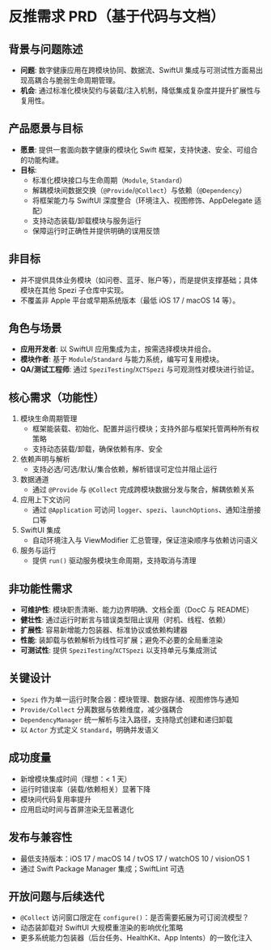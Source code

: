 # 反推需求 PRD（基于代码与文档）

## 背景与问题陈述
- **问题**: 数字健康应用在跨模块协同、数据流、SwiftUI 集成与可测试性方面易出现高耦合与脆弱生命周期管理。
- **机会**: 通过标准化模块契约与装载/注入机制，降低集成复杂度并提升扩展性与复用性。

## 产品愿景与目标
- **愿景**: 提供一套面向数字健康的模块化 Swift 框架，支持快速、安全、可组合的功能构建。
- **目标**:
  - 标准化模块接口与生命周期（`Module`, `Standard`）
  - 解耦模块间数据交换（`@Provide`/`@Collect`）与依赖（`@Dependency`）
  - 将框架能力与 SwiftUI 深度整合（环境注入、视图修饰、AppDelegate 适配）
  - 支持动态装载/卸载模块与服务运行
  - 保障运行时正确性并提供明确的误用反馈

## 非目标
- 并不提供具体业务模块（如问卷、蓝牙、账户等），而是提供支撑基础；具体模块在其他 Spezi 子仓库中实现。
- 不覆盖非 Apple 平台或早期系统版本（最低 iOS 17 / macOS 14 等）。

## 角色与场景
- **应用开发者**: 以 SwiftUI 应用集成为主，按需选择模块并组合。
- **模块作者**: 基于 `Module`/`Standard` 与能力系统，编写可复用模块。
- **QA/测试工程师**: 通过 `SpeziTesting`/`XCTSpezi` 与可观测性对模块进行验证。

## 核心需求（功能性）
1. 模块生命周期管理
   - 框架能装载、初始化、配置并运行模块；支持外部与框架托管两种所有权策略
   - 支持动态装载/卸载，确保依赖有序、安全
2. 依赖声明与解析
   - 支持必选/可选/默认/集合依赖，解析错误可定位并阻止运行
3. 数据通道
   - 通过 `@Provide` 与 `@Collect` 完成跨模块数据分发与聚合，解耦依赖关系
4. 应用上下文访问
   - 通过 `@Application` 可访问 `logger`、`spezi`、`launchOptions`、通知注册接口等
5. SwiftUI 集成
   - 自动环境注入与 ViewModifier 汇总管理，保证渲染顺序与依赖访问语义
6. 服务与运行
   - 提供 `run()` 驱动服务模块生命周期，支持取消与清理

## 非功能性需求
- **可维护性**: 模块职责清晰、能力边界明确、文档全面（DocC 与 README）
- **健壮性**: 通过运行时断言与错误类型阻止误用（时机、线程、依赖）
- **扩展性**: 容易新增能力包装器、标准协议或依赖构建器
- **性能**: 装卸载与依赖解析为线性可扩展；避免不必要的全局重渲染
- **可测试性**: 提供 `SpeziTesting`/`XCTSpezi` 以支持单元与集成测试

## 关键设计
- `Spezi` 作为单一运行时聚合器：模块管理、数据存储、视图修饰与通知
- `Provide/Collect` 分离数据与依赖维度，减少强耦合
- `DependencyManager` 统一解析与注入路径，支持隐式创建和递归卸载
- 以 `Actor` 方式定义 `Standard`，明确并发语义

## 成功度量
- 新增模块集成时间（理想：< 1 天）
- 运行时错误率（装载/依赖相关）显著下降
- 模块间代码复用率提升
- 应用启动时间与首屏渲染无显著退化

## 发布与兼容性
- 最低支持版本：iOS 17 / macOS 14 / tvOS 17 / watchOS 10 / visionOS 1
- 通过 Swift Package Manager 集成；SwiftLint 可选

## 开放问题与后续迭代
- `@Collect` 访问窗口限定在 `configure()`：是否需要拓展为可订阅流模型？
- 动态装卸载对 SwiftUI 大规模重渲染的影响优化策略
- 更多系统能力包装器（后台任务、HealthKit、App Intents）的一致化注入